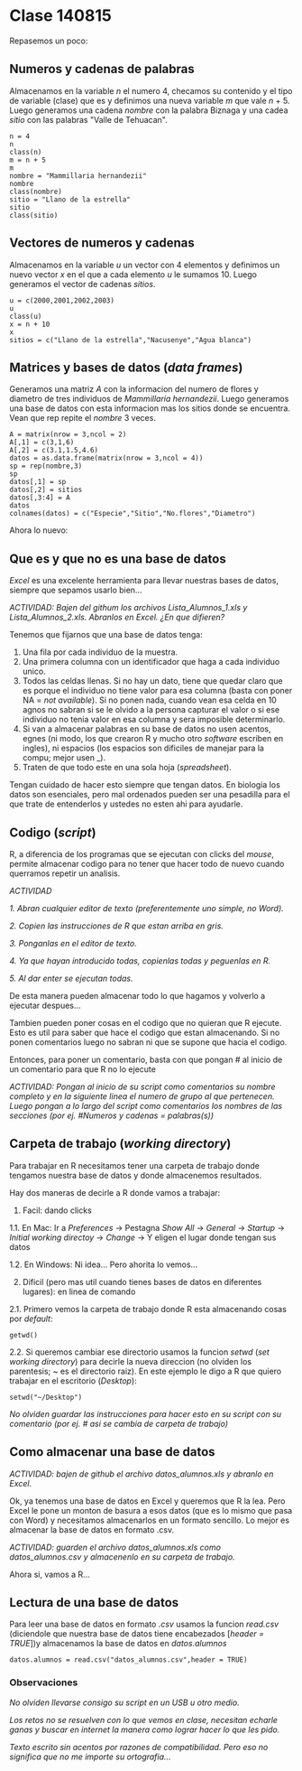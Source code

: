 # Clase 140815

Repasemos un poco:

## Numeros y cadenas de palabras
Almacenamos en la variable _n_ el numero 4, checamos su contenido y el tipo de variable (clase) que es y definimos una nueva variable _m_ que vale _n_ + 5. Luego generamos una cadena _nombre_ con la palabra Biznaga y una cadea _sitio_ con las palabras "Valle de Tehuacan".
```{r, echo=FALSE}
n = 4
n
class(n)
m = n + 5
m
nombre = "Mammillaria hernandezii"
nombre
class(nombre)
sitio = "Llano de la estrella"
sitio
class(sitio)
```

## Vectores de numeros y cadenas
Almacenamos en la variable _u_ un vector con 4 elementos y definimos un nuevo vector _x_ en el que a cada elemento _u_ le sumamos 10. Luego generamos el vector de cadenas _sitios_.
```{r, echo=FALSE}
u = c(2000,2001,2002,2003)
u
class(u)
x = n + 10
x
sitios = c("Llano de la estrella","Nacusenye","Agua blanca")
```

## Matrices y bases de datos (_data frames_)
Generamos una matriz _A_ con la informacion del numero de flores y diametro de tres individuos de _Mammillaria hernandezii_. Luego generamos una base de datos con esta informacion mas los sitios donde se encuentra. Vean que rep repite el _nombre_ 3 veces.
```{r, echo=FALSE}
A = matrix(nrow = 3,ncol = 2)
A[,1] = c(3,1,6) 
A[,2] = c(3.1,1.5,4.6)
datos = as.data.frame(matrix(nrow = 3,ncol = 4))
sp = rep(nombre,3)
sp
datos[,1] = sp
datos[,2] = sitios
datos[,3:4] = A
datos
colnames(datos) = c("Especie","Sitio","No.flores","Diametro")
```

Ahora lo nuevo:

## Que es y que no es una base de datos
_Excel_ es una excelente herramienta para llevar nuestras bases de datos, siempre que sepamos usarlo bien...

_ACTIVIDAD: Bajen del githum los archivos Lista_Alumnos_1.xls y Lista_Alumnos_2.xls. Abranlos en Excel. ¿En que difieren?_

Tenemos que fijarnos que una base de datos tenga:

1. Una fila por cada individuo de la muestra.
2. Una primera columna con un identificador que haga a cada individuo unico.
3. Todos las celdas llenas. Si no hay un dato, tiene que quedar claro que es porque el individuo no tiene valor para esa columna (basta con poner NA = _not available_). Si no ponen nada, cuando vean esa celda en 10 agnos no sabran si se le olvido a la persona capturar el valor o si ese individuo no tenia valor en esa columna y sera imposible determinarlo.
4. Si van a almacenar palabras en su base de datos no usen acentos, egnes (ni modo, los que crearon R y mucho otro _software_ escriben en ingles), ni espacios (los espacios son dificiles de manejar para la compu; mejor usen _).
5. Traten de que todo este en una sola hoja (_spreadsheet_).

Tengan cuidado de hacer esto siempre que tengan datos. En biologia los datos son esenciales, pero mal ordenados pueden ser una pesadilla para el que trate de entenderlos y ustedes no esten ahi para ayudarle. 

## Codigo (_script_) 
R, a diferencia de los programas que se ejecutan con clicks del _mouse_, permite almacenar codigo para no tener que hacer todo de nuevo cuando querramos repetir un analisis.

_ACTIVIDAD_

_1. Abran cualquier editor de texto (preferentemente uno simple, no Word)._

_2. Copien las instrucciones de R que estan arriba en gris._

_3. Ponganlas en el editor de texto._

_4. Ya que hayan introducido todas, copienlas todas y peguenlas en R._

_5. Al dar enter se ejecutan todas._

De esta manera pueden almacenar todo lo que hagamos y volverlo a ejecutar despues...

Tambien pueden poner cosas en el codigo que no quieran que R ejecute. Esto es util para saber que hace el codigo que estan almacenando. Si no ponen comentarios luego no sabran ni que se supone que hacia el codigo.

Entonces, para poner un comentario, basta con que pongan # al inicio de un comentario para que R no lo ejecute

_ACTIVIDAD: Pongan al inicio de su script como comentarios su nombre completo y en la siguiente linea el numero de grupo al que pertenecen. Luego pongan a lo largo del script como comentarios los nombres de las secciones (por ej. #Numeros y cadenas = palabras(s))_

## Carpeta de trabajo (_working directory_)
Para trabajar en R necesitamos tener una carpeta de trabajo donde tengamos nuestra base de datos y donde almacenemos resultados.

Hay dos maneras de decirle a R donde vamos a trabajar:

1. Facil: dando clicks

1.1. En Mac: Ir a _Preferences_ -> Pestagna _Show All_ -> _General_ -> _Startup_ -> _Initial working directoy_ -> _Change_ -> Y eligen el lugar donde tengan sus datos

1.2. En Windows: Ni idea... Pero ahorita lo vemos...

2. Dificil (pero mas util cuando tienes bases de datos en diferentes lugares): en linea de comando

2.1. Primero vemos la carpeta de trabajo donde R esta almacenando cosas por _default_:
```{r, echo=FALSE}
getwd()
```
2.2. Si queremos cambiar ese directorio usamos la funcion _setwd_ (_set working directory_) para decirle la nueva direccion (no olviden los parentesis; ~ es el directorio raiz). En este ejemplo le digo a R que quiero trabajar en el escritorio (_Desktop_):
```{r, echo=FALSE}
setwd("~/Desktop")
```

_No olviden guardar las instrucciones para hacer esto en su script con su comentario (por ej. # asi se cambia de carpeta de trabajo)_

## Como almacenar una base de datos

_ACTIVIDAD: bajen de github el archivo datos_alumnos.xls y abranlo en Excel._

Ok, ya tenemos una base de datos en Excel y queremos que R la lea. Pero Excel le pone un monton de basura a esos datos (que es lo mismo que pasa con Word) y necesitamos almacenarlos en un formato sencillo. Lo mejor es almacenar la base de datos en formato .csv.

_ACTIVIDAD: guarden el archivo datos_alumnos.xls como datos_alumnos.csv y almacenenlo en su carpeta de trabajo._

Ahora si, vamos a R...

## Lectura de una base de datos

Para leer una base de datos en formato _.csv_ usamos la funcion _read.csv_ (diciendole que nuestra base de datos tiene encabezados [_header = TRUE_])y almacenamos la base de datos en _datos.alumnos_
```{r, echo=FALSE}
datos.alumnos = read.csv("datos_alumnos.csv",header = TRUE)
```

### Observaciones

_No olviden llevarse consigo su script en un USB u otro medio._

_Los retos no se resuelven con lo que vemos en clase, necesitan echarle ganas y buscar en internet la manera como lograr hacer lo que les pido._

_Texto escrito sin acentos por razones de compatibilidad. Pero eso no significa que no me importe su ortografia..._